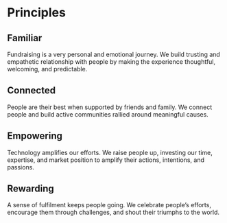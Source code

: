 # Principles

## Familiar

Fundraising is a very personal and emotional journey. We build trusting and empathetic relationship with people by making the experience thoughtful, welcoming, and predictable.

## Connected

People are their best when supported by friends and family. We connect people and build active communities rallied around meaningful causes.

## Empowering

Technology amplifies our efforts. We raise people up, investing our time, expertise, and market position to amplify their actions, intentions, and passions.

## Rewarding

A sense of fulfilment keeps people going. We celebrate people’s efforts, encourage them through challenges, and shout their triumphs to the world.


